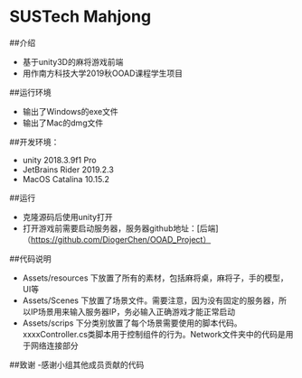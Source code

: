 # SUSTech Mahjong
##介绍
- 基于unity3D的麻将游戏前端
- 用作南方科技大学2019秋OOAD课程学生项目

##运行环境
- 输出了Windows的exe文件
- 输出了Mac的dmg文件

##开发环境：
- unity 2018.3.9f1 Pro
- JetBrains Rider 2019.2.3
- MacOS Catalina 10.15.2

##运行
- 克隆源码后使用unity打开
- 打开游戏前需要启动服务器，服务器github地址：[后端]（https://github.com/DiogerChen/OOAD_Project）

##代码说明
- Assets/resources 下放置了所有的素材，包括麻将桌，麻将子，手的模型，UI等
- Assets/Scenes 下放置了场景文件。需要注意，因为没有固定的服务器，所以IP场景用来输入服务器IP，务必输入正确游戏才能正常启动
- Assets/scrips 下分类别放置了每个场景需要使用的脚本代码。xxxxController.cs类脚本用于控制组件的行为。Network文件夹中的代码是用于网络连接部分

##致谢
-感谢小组其他成员贡献的代码
